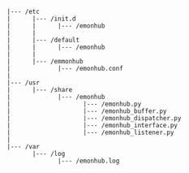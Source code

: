 
    |--- /etc
    |      |--- /init.d
    |      |      |--- /emonhub
    |      |
    |      |--- /default
    |      |      |--- /emonhub
    |      |
    |      |--- /emmonhub
    |             |--- /emonhub.conf
    |
    |--- /usr
    |      |--- /share
    |             |--- /emonhub
    |                    |--- /emonhub.py
    |                    |--- /emonhub_buffer.py
    |                    |--- /emonhub_dispatcher.py
    |                    |--- /emonhub_interface.py
    |                    |--- /emonhub_listener.py
    |
    |--- /var
           |--- /log
                  |--- /emonhub.log
